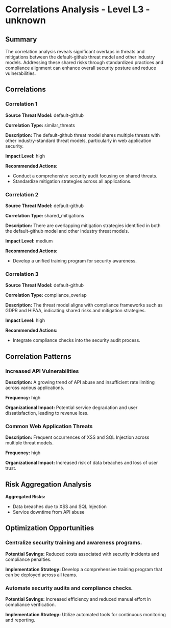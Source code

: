 # Correlations Analysis - Level L3 - unknown

## Summary

The correlation analysis reveals significant overlaps in threats and mitigations between the default-github threat model and other industry models. Addressing these shared risks through standardized practices and compliance alignment can enhance overall security posture and reduce vulnerabilities.

## Correlations

### Correlation 1

**Source Threat Model:** default-github

**Correlation Type:** similar_threats

**Description:** The default-github threat model shares multiple threats with other industry-standard threat models, particularly in web application security.

**Impact Level:** high

**Recommended Actions:**
- Conduct a comprehensive security audit focusing on shared threats.
- Standardize mitigation strategies across all applications.

### Correlation 2

**Source Threat Model:** default-github

**Correlation Type:** shared_mitigations

**Description:** There are overlapping mitigation strategies identified in both the default-github model and other industry threat models.

**Impact Level:** medium

**Recommended Actions:**
- Develop a unified training program for security awareness.

### Correlation 3

**Source Threat Model:** default-github

**Correlation Type:** compliance_overlap

**Description:** The threat model aligns with compliance frameworks such as GDPR and HIPAA, indicating shared risks and mitigation strategies.

**Impact Level:** high

**Recommended Actions:**
- Integrate compliance checks into the security audit process.

## Correlation Patterns

### Increased API Vulnerabilities

**Description:** A growing trend of API abuse and insufficient rate limiting across various applications.

**Frequency:** high

**Organizational Impact:** Potential service degradation and user dissatisfaction, leading to revenue loss.

### Common Web Application Threats

**Description:** Frequent occurrences of XSS and SQL Injection across multiple threat models.

**Frequency:** high

**Organizational Impact:** Increased risk of data breaches and loss of user trust.

## Risk Aggregation Analysis

**Aggregated Risks:**
- Data breaches due to XSS and SQL Injection
- Service downtime from API abuse

## Optimization Opportunities

### Centralize security training and awareness programs.

**Potential Savings:** Reduced costs associated with security incidents and compliance penalties.

**Implementation Strategy:** Develop a comprehensive training program that can be deployed across all teams.

### Automate security audits and compliance checks.

**Potential Savings:** Increased efficiency and reduced manual effort in compliance verification.

**Implementation Strategy:** Utilize automated tools for continuous monitoring and reporting.


